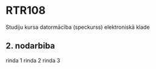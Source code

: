 # RTR108
Studiju kursa datormācība (speckurss) elektroniskā klade
## 2. nodarbiba 
rinda 1 
rinda 2
rinda 3
